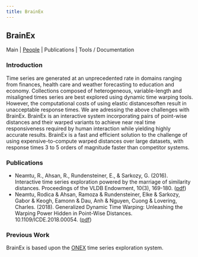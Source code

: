 ```yaml
---
title: BrainEx
---
```


## BrainEx

Main | [People](/people/people.md) | Publications | Tools / Documentation

### Introduction

Time series are generated at an unprecedented rate in domains ranging from finances, health care and weather forecasting to education and economy. Collections composed of heterogeneous, variable-length and misaligned times series are best explored using dynamic time warping tools. However, the computational costs of using elastic distancesoften result in unacceptable response times. We are adressing the above challenges with BrainEx. BrainEx is an interactive system incorporating pairs of point-wise distances and their warped variants to achieve near real time responsiveness required by human interaction while yielding highly accurate results.  BrainEx is a fast and efficient solution to the challenge of using expensive-to-compute warped distances over large datasets, with response times 3 to 5 orders of magnitude faster than competitor systems.    

### Publications 

* Neamtu, R., Ahsan, R., Rundensteiner, E., & Sarkozy, G. (2016). Interactive time series exploration powered by the marriage of similarity distances. Proceedings of the VLDB Endowment, 10(3), 169-180. ([pdf](InteractiveTimeSeriesExploration.pdf))
* Neamtu, Rodica & Ahsan, Ramoza & Rundensteiner, Elke & Sarkozy, Gabor & Keogh, Eamonn & Dau, Anh & Nguyen, Cuong & Lovering, Charles. (2018). Generalized Dynamic Time Warping: Unleashing the Warping Power Hidden in Point-Wise Distances. 10.1109/ICDE.2018.00054.  ([pdf](/assets/UnleashingtheWarpingPowerHiddeninPoint-WiseDistances.pdf))

### Previous Work

BrainEx is based upon the [ONEX](https://c2research.github.io/onex-website/) time series exploration system.
